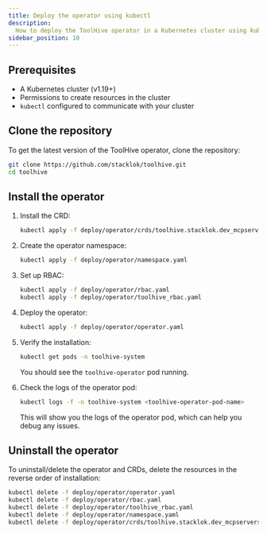 ```yaml
---
title: Deploy the operator using kubectl
description:
  How to deploy the ToolHive operator in a Kubernetes cluster using kubectl
sidebar_position: 10
---
```


## Prerequisites

- A Kubernetes cluster (v1.19+)
- Permissions to create resources in the cluster
- `kubectl` configured to communicate with your cluster

## Clone the repository

To get the latest version of the ToolHive operator, clone the repository:

```bash
git clone https://github.com/stacklok/toolhive.git
cd toolhive
```

## Install the operator

1. Install the CRD:

   ```bash
   kubectl apply -f deploy/operator/crds/toolhive.stacklok.dev_mcpservers.yaml
   ```

2. Create the operator namespace:

   ```bash
   kubectl apply -f deploy/operator/namespace.yaml
   ```

3. Set up RBAC:

   ```bash
   kubectl apply -f deploy/operator/rbac.yaml
   kubectl apply -f deploy/operator/toolhive_rbac.yaml
   ```

4. Deploy the operator:

   ```bash
   kubectl apply -f deploy/operator/operator.yaml
   ```

5. Verify the installation:

   ```bash
   kubectl get pods -n toolhive-system
   ```

   You should see the `toolhive-operator` pod running.

6. Check the logs of the operator pod:

   ```bash
   kubectl logs -f -n toolhive-system <toolhive-operator-pod-name>
   ```

   This will show you the logs of the operator pod, which can help you debug any
   issues.

## Uninstall the operator

To uninstall/delete the operator and CRDs, delete the resources in the reverse
order of installation:

```bash
kubectl delete -f deploy/operator/operator.yaml
kubectl delete -f deploy/operator/rbac.yaml
kubectl delete -f deploy/operator/toolhive_rbac.yaml
kubectl delete -f deploy/operator/namespace.yaml
kubectl delete -f deploy/operator/crds/toolhive.stacklok.dev_mcpservers.yaml
```
